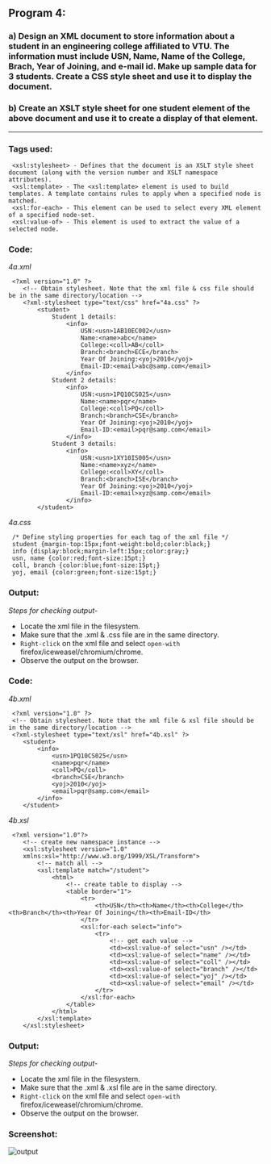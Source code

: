 ## Program 4:
### a) Design an XML document to store information about a student in an engineering college affiliated to VTU. The information must include USN, Name, Name of the College, Brach, Year of Joining, and e-mail id. Make up sample data for 3 students. Create a CSS style sheet and use it to display the document.
### b) Create an XSLT style sheet for one student element of the above document and use it to create a display of that element.
***

### Tags used:
     <xsl:stylesheet> - Defines that the document is an XSLT style sheet document (along with the version number and XSLT namespace attributes).
     <xsl:template> - The <xsl:template> element is used to build templates. A template contains rules to apply when a specified node is matched.
     <xsl:for-each> - This element can be used to select every XML element of a specified node-set.
     <xsl:value-of> - This element is used to extract the value of a selected node.

### Code:
*4a.xml*

     <?xml version="1.0" ?>
     	<!-- Obtain stylesheet. Note that the xml file & css file should be in the same directory/location -->
     	<?xml-stylesheet type="text/css" href="4a.css" ?>
     		<student>
     			Student 1 details:
     				<info>
    					USN:<usn>1AB10EC002</usn>
    					Name:<name>abc</name>
    					College:<coll>AB</coll>
    					Branch:<branch>ECE</branch>
    					Year Of Joining:<yoj>2010</yoj>
    					Email-ID:<email>abc@samp.com</email>
    				</info>
    			Student 2 details:
    				<info>
    					USN:<usn>1PQ10CS025</usn>
    					Name:<name>pqr</name>
    					College:<coll>PQ</coll>
    					Branch:<branch>CSE</branch>
    					Year Of Joining:<yoj>2010</yoj>
    					Email-ID:<email>pqr@samp.com</email>
    				</info>
    			Student 3 details:
    				<info>
    					USN:<usn>1XY10IS005</usn>
    					Name:<name>xyz</name>
    					College:<coll>XY</coll>
    					Branch:<branch>ISE</branch>
    					Year Of Joining:<yoj>2010</yoj>
    					Email-ID:<email>xyz@samp.com</email>
    				</info>
    		</student>

*4a.css*

     /* Define styling properties for each tag of the xml file */
     student {margin-top:15px;font-weight:bold;color:black;}
     info {display:block;margin-left:15px;color:gray;}
     usn, name {color:red;font-size:15pt;}
     coll, branch {color:blue;font-size:15pt;}
     yoj, email {color:green;font-size:15pt;}

### Output:
*Steps for checking output-*

* Locate the xml file in the filesystem.
* Make sure that the .xml & .css file are in the same directory.
* `Right-click` on the xml file and select `open-with` firefox/iceweasel/chromium/chrome.
* Observe the output on the browser.

### Code:
*4b.xml*

     <?xml version="1.0" ?>
     <!-- Obtain stylesheet. Note that the xml file & xsl file should be in the same directory/location -->
     <?xml-stylesheet type="text/xsl" href="4b.xsl" ?>
    	<student>
    		<info>
    			<usn>1PQ10CS025</usn>
    			<name>pqr</name>
    			<coll>PQ</coll>
    			<branch>CSE</branch>
    			<yoj>2010</yoj>
    			<email>pqr@samp.com</email>
    		</info>
    	</student>

*4b.xsl*

     <?xml version="1.0"?>
    	<!-- create new namespace instance -->
    	<xsl:stylesheet version="1.0"
    	xmlns:xsl="http://www.w3.org/1999/XSL/Transform">
    		<!-- match all -->
    		<xsl:template match="/student">
    			<html>
    				<!-- create table to display -->
    				<table border="1">
    					<tr>
    						<th>USN</th><th>Name</th><th>College</th><th>Branch</th><th>Year Of Joining</th><th>Email-ID</th>
    					</tr>
    					<xsl:for-each select="info">
    						<tr>
    							<!-- get each value -->
    							<td><xsl:value-of select="usn" /></td>
    							<td><xsl:value-of select="name" /></td>
    							<td><xsl:value-of select="coll" /></td>
    							<td><xsl:value-of select="branch" /></td>
    							<td><xsl:value-of select="yoj" /></td>
    							<td><xsl:value-of select="email" /></td>
    						</tr>
    					</xsl:for-each>
    				</table>
    			</html>
    		</xsl:template>
    	</xsl:stylesheet>

### Output:
*Steps for checking output-*

* Locate the xml file in the filesystem.
* Make sure that the .xml & .xsl file are in the same directory.
* `Right-click` on the xml file and select `open-with` firefox/iceweasel/chromium/chrome.
* Observe the output on the browser.

### Screenshot:

![output](4.png)
